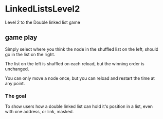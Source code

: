 # LinkedListsLevel2
Level 2 to the Double linked list game

## game play

Simply select where you think the node in the shuffled list on the left, should go in the list on the right.

The list on the left is shuffled on each reload, but the winning order is unchanged.  

You can only move a node once, but you can reload and restart the time at any point. 

### The goal

To show users how a double linked list can hold it's position in a list, even with one address, or link, masked. 
